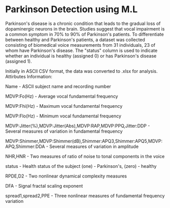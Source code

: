 # Parkinson Detection using M.L
Parkinson's disease is a chronic condition that leads to the gradual loss of dopaminergic neurons in the brain. 
Studies suggest that vocal impairment is a common symptom in 70% to 90% of Parkinson's patients. 
To differentiate between healthy and Parkinson's patients, a dataset was collected consisting of biomedical voice measurements from 31 individuals, 23 of whom have Parkinson's disease. 
The "status" column is used to indicate whether an individual is healthy (assigned 0) or has Parkinson's disease (assigned 1).

Initially in ASCII CSV format, the data was converted to .xlsx for analysis. 
Attirbutes Information:

Name - ASCII subject name and recording number

MDVP:Fo(Hz) - Average vocal fundamental frequency

MDVP:Fhi(Hz) - Maximum vocal fundamental frequency

MDVP:Flo(Hz) - Minimum vocal fundamental frequency

MDVP:Jitter(%),MDVP:Jitter(Abs),MDVP:RAP,MDVP:PPQ,Jitter:DDP - Several measures of variation in fundamental frequency

MDVP:Shimmer,MDVP:Shimmer(dB),Shimmer:APQ3,Shimmer:APQ5,MDVP:APQ,Shimmer:DDA - Several measures of variation in amplitude

NHR,HNR - Two measures of ratio of noise to tonal components in the voice

status - Health status of the subject (one) - Parkinson's, (zero) - healthy

RPDE,D2 - Two nonlinear dynamical complexity measures

DFA - Signal fractal scaling exponent

spread1,spread2,PPE - Three nonlinear measures of fundamental frequency variation

